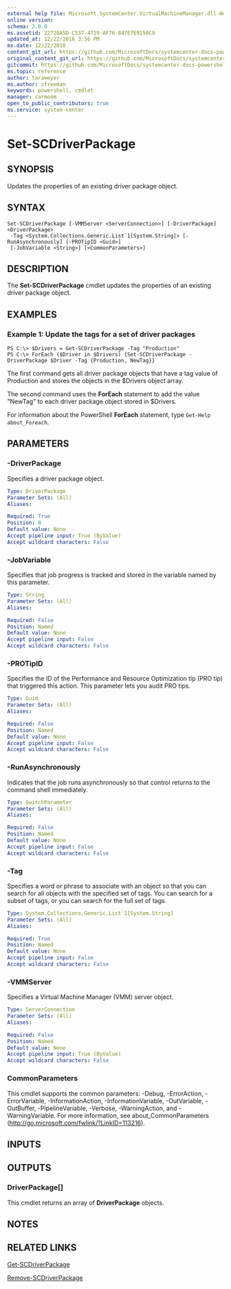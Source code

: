```yaml
---
external help file: Microsoft.SystemCenter.VirtualMachineManager.dll-Help.xml
online version: 
schema: 2.0.0
ms.assetid: 22728A5D-C537-4719-AF76-847E7E9150C9
updated_at: 12/22/2016 3:56 PM
ms.date: 12/22/2016
content_git_url: https://github.com/MicrosoftDocs/systemcenter-docs-powershell/blob/master/systemcenter-cmdlets/SystemCenter2016/VirtualMachineManager/vlatest/Set-SCDriverPackage.md
original_content_git_url: https://github.com/MicrosoftDocs/systemcenter-docs-powershell/blob/master/systemcenter-cmdlets/SystemCenter2016/VirtualMachineManager/vlatest/Set-SCDriverPackage.md
gitcommit: https://github.com/MicrosoftDocs/systemcenter-docs-powershell/blob/96e5647587661652225fbdd2c797cd4d59d542bc/systemcenter-cmdlets/SystemCenter2016/VirtualMachineManager/vlatest/Set-SCDriverPackage.md
ms.topic: reference
author: tarameyer
ms.author: cfreeman
keywords: powershell, cmdlet
manager: carmonm
open_to_public_contributors: true
ms.service: system-center
---
```


# Set-SCDriverPackage

## SYNOPSIS
Updates the properties of an existing driver package object.

## SYNTAX

```
Set-SCDriverPackage [-VMMServer <ServerConnection>] [-DriverPackage] <DriverPackage>
 -Tag <System.Collections.Generic.List`1[System.String]> [-RunAsynchronously] [-PROTipID <Guid>]
 [-JobVariable <String>] [<CommonParameters>]
```

## DESCRIPTION
The **Set-SCDriverPackage** cmdlet updates the properties of an existing driver package object.

## EXAMPLES

### Example 1: Update the tags for a set of driver packages
```
PS C:\> $Drivers = Get-SCDriverPackage -Tag "Production"
PS C:\> ForEach ($Driver in $Drivers) {Set-SCDriverPackage -DriverPackage $Driver -Tag {Production, NewTag}}
```

The first command gets all driver package objects that have a tag value of Production and stores the objects in the $Drivers object array.

The second command uses the **ForEach** statement to add the value "NewTag" to each driver package object stored in $Drivers.

For information about the PowerShell **ForEach** statement, type `Get-Help about_Foreach`.

## PARAMETERS

### -DriverPackage
Specifies a driver package object.

```yaml
Type: DriverPackage
Parameter Sets: (All)
Aliases: 

Required: True
Position: 0
Default value: None
Accept pipeline input: True (ByValue)
Accept wildcard characters: False
```

### -JobVariable
Specifies that job progress is tracked and stored in the variable named by this parameter.

```yaml
Type: String
Parameter Sets: (All)
Aliases: 

Required: False
Position: Named
Default value: None
Accept pipeline input: False
Accept wildcard characters: False
```

### -PROTipID
Specifies the ID of the Performance and Resource Optimization tip (PRO tip) that triggered this action.
This parameter lets you audit PRO tips.

```yaml
Type: Guid
Parameter Sets: (All)
Aliases: 

Required: False
Position: Named
Default value: None
Accept pipeline input: False
Accept wildcard characters: False
```

### -RunAsynchronously
Indicates that the job runs asynchronously so that control returns to the command shell immediately.

```yaml
Type: SwitchParameter
Parameter Sets: (All)
Aliases: 

Required: False
Position: Named
Default value: None
Accept pipeline input: False
Accept wildcard characters: False
```

### -Tag
Specifies a word or phrase to associate with an object so that you can search for all objects with the specified set of tags.
You can search for a subset of tags, or you can search for the full set of tags.

```yaml
Type: System.Collections.Generic.List`1[System.String]
Parameter Sets: (All)
Aliases: 

Required: True
Position: Named
Default value: None
Accept pipeline input: False
Accept wildcard characters: False
```

### -VMMServer
Specifies a Virtual Machine Manager (VMM) server object.

```yaml
Type: ServerConnection
Parameter Sets: (All)
Aliases: 

Required: False
Position: Named
Default value: None
Accept pipeline input: True (ByValue)
Accept wildcard characters: False
```

### CommonParameters
This cmdlet supports the common parameters: -Debug, -ErrorAction, -ErrorVariable, -InformationAction, -InformationVariable, -OutVariable, -OutBuffer, -PipelineVariable, -Verbose, -WarningAction, and -WarningVariable. For more information, see about_CommonParameters (http://go.microsoft.com/fwlink/?LinkID=113216).

## INPUTS

## OUTPUTS

### DriverPackage[]
This cmdlet returns an array of **DriverPackage** objects.

## NOTES

## RELATED LINKS

[Get-SCDriverPackage](xref:SystemCenter2016/VirtualMachineManager/vlatest/Get-SCDriverPackage.md)

[Remove-SCDriverPackage](xref:SystemCenter2016/VirtualMachineManager/vlatest/Remove-SCDriverPackage.md)

